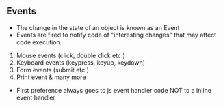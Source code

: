 ## Events
- The change in the state of an object is known as an Event
- Events are fired to notify code of "interesting changes" that may affect code execution.
1. Mouse events (click, double click etc.)
2. Keyboard events (keypress, keyup, keydown)
3. Form events (submit etc.)
4. Print event & many more

* First preference always goes to js event handler code NOT to a inline event handler